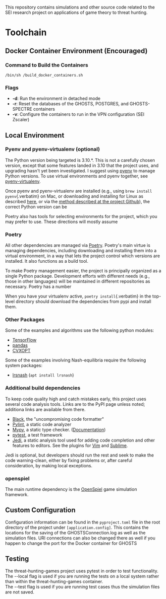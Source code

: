 This repository contains simulations and other source code related to
the SEI research project on applications of game theory to threat
hunting.

# Toolchain

## Docker Container Environment (Encouraged)
### Command to Build the Containers
`/bin/sh /build_docker_containers.sh`

### Flags
- **-d**: Run the environment in detached mode 
- **-r**: Reset the databases of the GHOSTS, POSTGRES, and GHOSTS-SPECTRE containers 
- **-v**: Configure the containers to run in the VPN configuration (SEI Zscaler)

## Local Environment
### Pyenv and pyenv-virtualenv (optional)

The Python version being targeted is 3.10.\*. This is not a carefully
chosen version, except that some features landed in 3.10 that the
project uses, and upgrading hasn\'t yet been investigated. I suggest
using [pyenv](https://github.com/pyenv/pyenv) to manage Python versions.
To use virtual environments and pyenv together, see
[pyenv-virtualenv](https://github.com/pyenv/pyenv-virtualenv).

Once pyenv and pyenv-virtualenv are installed (e.g., using
`brew install pyenv`{.verbatim} on Mac, or downloading and installing
for Linux as described
[here](https://bgasparotto.com/install-pyenv-ubuntu-debian), or via the
[method described at the project
Github](https://github.com/pyenv/pyenv#basic-github-checkout)), the
correct Python version can be

Poetry also has tools for selecting environments for the project, which
you may prefer to use. These directions will mostly assume

### Poetry

All other dependencies are managed via
[Poetry](https://python-poetry.org/). Poetry\'s main virtue is managing
dependencies, including downloading and installing them into a virtual
environment, in a way that lets the project control which versions are
installed. It also functions as a build tool.

To make Poetry management easier, the project is principally organized
as a single Python package. Development efforts with different needs
(e.g., those in other languages) will be maintained in different
repositories as necessary. Poetry has a number

When you have your virtualenv active, `poetry install`{.verbatim} in the
top-level directory should download the dependencies from pypi and
install them.

### Other Packages

Some of the examples and algorithms use the following python modules:

  * [TensorFlow](https://www.tensorflow.org/install/pip)
  * [pandas](https://pandas.pydata.org/)
  * [CVXOPT](https://cvxopt.org/)

Some of the examples involving Nash-equilibria require the following
system packages:

  * [lrsnash](https://manpages.ubuntu.com/manpages/jammy/man1/lrsnash.1.html) (`apt install lrsnash`)

### Additional build dependencies

To keep code quality high and catch mistakes early, this project uses
several code analysis tools. Links are to the PyPI page unless noted;
additiona links are available from there.

-   [Black](https://pypi.org/project/black/), the \"uncompromising code
    formatter\"
-   [Pylint](https://pypi.org/project/pylint/), a static code analyzer
-   [Mypy](https://pypi.org/project/mypy/), a static type checker.
    ([Documentation](https://mypy.readthedocs.io/en/stable/#))
-   [pytest](https://pypi.org/project/pytest/), a test framework
-   [Jedi](https://pypi.org/project/jedi/), a static analysis tool used
    for adding code completion and other features to editors. See the
    plugins for [Vim](https://github.com/davidhalter/jedi-vim) and
    [Sublime](https://github.com/CyanSalt/Sublime-Jedi).

Jedi is optional, but developers should run the rest and seek to make
the code warning-clean, either by fixing problems or, after careful
consideration, by making local exceptions.

### openspiel

The main runtime dependency is the
[OpenSpiel](https://pypi.org/project/open-spiel/) game simulation
framework.

## Custom Configuration
Configuration information can be found in the `pyproject.toml` file in the root directory
of the project under `[application.config]`. This contains the locations for the saving of the GHOSTSConnection.log as
well as the simulation files. URI connections can also be changed there as well if you happen to 
change the port for the Docker container for GHOSTS

## Testing 
The threat-hunting-games project uses pytest in order to test functionality. \
The --local flag is used if you are running the tests on a local system rather than within the 
threat-hunting-games container. \
The --test flag is used if you are running test cases thus the simulation files are not saved.
